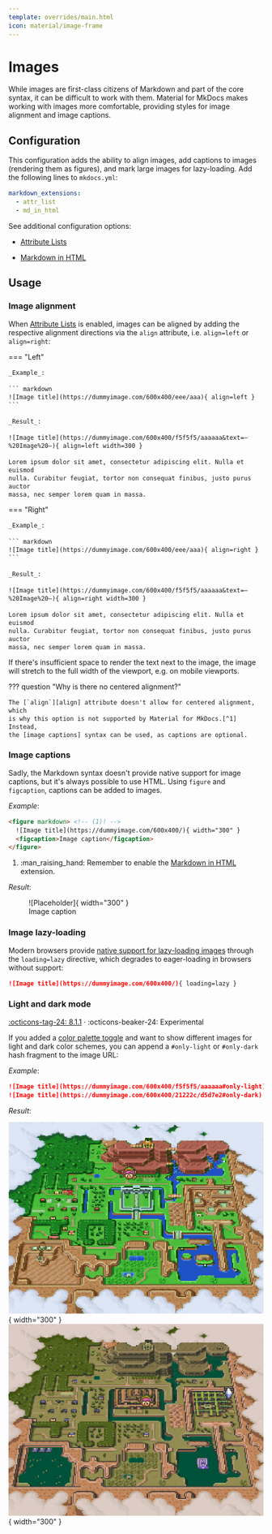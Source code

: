 ```yaml
---
template: overrides/main.html
icon: material/image-frame
---
```


# Images

While images are first-class citizens of Markdown and part of the core syntax, 
it can be difficult to work with them. Material for MkDocs makes working with 
images more comfortable, providing styles for image alignment and image
captions.

## Configuration

This configuration adds the ability to align images, add captions to images
(rendering them as figures), and mark large images for lazy-loading. Add the
following lines to `mkdocs.yml`:

``` yaml
markdown_extensions:
  - attr_list
  - md_in_html
```

See additional configuration options:

- [Attribute Lists]
- [Markdown in HTML]

  [Attribute Lists]: ../setup/extensions/python-markdown.md#attribute-lists
  [Markdown in HTML]: ../setup/extensions/python-markdown.md#markdown-in-html

## Usage

### Image alignment

When [Attribute Lists] is enabled, images can be aligned by adding the
respective alignment directions via the `align` attribute, i.e. `align=left` or
`align=right`:

=== "Left"

    _Example_:

    ``` markdown
    ![Image title](https://dummyimage.com/600x400/eee/aaa){ align=left }
    ```

    _Result_:

    ![Image title](https://dummyimage.com/600x400/f5f5f5/aaaaaa&text=–%20Image%20–){ align=left width=300 }

    Lorem ipsum dolor sit amet, consectetur adipiscing elit. Nulla et euismod
    nulla. Curabitur feugiat, tortor non consequat finibus, justo purus auctor
    massa, nec semper lorem quam in massa.

=== "Right"

    _Example_:

    ``` markdown
    ![Image title](https://dummyimage.com/600x400/eee/aaa){ align=right }
    ```

    _Result_:

    ![Image title](https://dummyimage.com/600x400/f5f5f5/aaaaaa&text=–%20Image%20–){ align=right width=300 }

    Lorem ipsum dolor sit amet, consectetur adipiscing elit. Nulla et euismod
    nulla. Curabitur feugiat, tortor non consequat finibus, justo purus auctor
    massa, nec semper lorem quam in massa.

If there's insufficient space to render the text next to the image, the image
will stretch to the full width of the viewport, e.g. on mobile viewports.

??? question "Why is there no centered alignment?"

    The [`align`][align] attribute doesn't allow for centered alignment, which
    is why this option is not supported by Material for MkDocs.[^1] Instead,
    the [image captions] syntax can be used, as captions are optional.

  [^1]:
    You might also realize that the [`align`][align] attribute has been
    deprecated as of HTML5, so why use it anyways? The main reason is
    portability – it's still supported by all browsers and clients, and is very
    unlikely to be completely removed, as many older websites still use it. This
    ensures a consistent appearance when a Markdown file with these attributes
    is viewed outside of a website generated by Material for MkDocs.

  [align]: https://developer.mozilla.org/en-US/docs/Web/HTML/Element/img#deprecated_attributes
  [image captions]: #image-captions

### Image captions

Sadly, the Markdown syntax doesn't provide native support for image captions,
but it's always possible to use HTML. Using `figure` and `figcaption`, captions
can be added to images.

_Example_:

```html
<figure markdown> <!-- (1)! -->
  ![Image title](https://dummyimage.com/600x400/){ width="300" }
  <figcaption>Image caption</figcaption>
</figure>
```

1.  :man_raising_hand: Remember to enable the [Markdown in HTML] extension.

_Result_:

<figure markdown>
  ![Placeholder]{ width="300" }
  <figcaption>Image caption</figcaption>
</figure>

  [Placeholder]: https://dummyimage.com/600x400/f5f5f5/aaaaaa&text=–%20Image%20–
  [Markdown in HTML]: ../setup/extensions/python-markdown.md#markdown-in-html

### Image lazy-loading

Modern browsers provide [native support for lazy-loading images][lazy-loading]
through the `loading=lazy` directive, which degrades to eager-loading in
browsers without support:

``` markdown
![Image title](https://dummyimage.com/600x400/){ loading=lazy }
```

  [lazy-loading]: https://caniuse.com/#feat=loading-lazy-attr

### Light and dark mode

[:octicons-tag-24: 8.1.1][Light and dark mode support] ·
:octicons-beaker-24: Experimental

If you added a [color palette toggle] and want to show different images for
light and dark color schemes, you can append a `#only-light` or `#only-dark`
hash fragment to the image URL:

_Example_:

``` markdown
![Image title](https://dummyimage.com/600x400/f5f5f5/aaaaaa#only-light)
![Image title](https://dummyimage.com/600x400/21222c/d5d7e2#only-dark)
```

_Result_:

![Zelda light world]{ width="300" }
![Zelda dark world]{ width="300" }

  [Light and dark mode support]: https://github.com/squidfunk/mkdocs-material/releases/tag/8.1.1
  [color palette toggle]: ../setup/changing-the-colors.md#color-palette-toggle
  [Zelda light world]: ../assets/images/zelda-light-world.png#only-light
  [Zelda dark world]: ../assets/images/zelda-dark-world.png#only-dark

